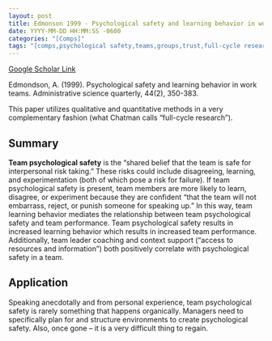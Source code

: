 ```yaml
---
layout: post
title: Edmonson 1999 - Psychological safety and learning behavior in work teams
date: YYYY-MM-DD HH:MM:SS -0600
categories: "[Comps]"
tags: "[comps,psychological safety,teams,groups,trust,full-cycle research,voice,qualitative,quantitative]"
---
```


[Google Scholar Link](https://scholar.google.com/scholar?hl=en&as_sdt=0%2C45&q=psychological+safety+and+learning+behavior+in+work+teams&btnG=)

Edmondson, A. (1999). Psychological safety and learning behavior in work teams. Administrative science quarterly, 44(2), 350-383.

This paper utilizes qualitative and quantitative methods in a very complementary fashion (what Chatman calls “full-cycle research”).

## Summary
**Team psychological safety** is the “shared belief that the team is safe for interpersonal risk taking.”  These risks could include disagreeing, learning, and experimentation (both of which pose a risk for failure).  If team psychological safety is present, team members are more likely to learn, disagree, or experiment because they are confident “that the team will not embarrass, reject, or punish someone for speaking up.”  In this way, team learning behavior mediates the relationship between team psychological safety and team performance.  Team psychological safety results in increased learning behavior which results in increased team performance.  Additionally, team leader coaching and context support (“access to resources and information”) both positively correlate with psychological safety in a team.

## Application
Speaking anecdotally and from personal experience, team psychological safety is rarely something that happens organically.  Managers need to specifically plan for and structure environments to create psychological safety.  Also, once gone – it is a very difficult thing to regain.